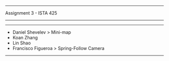 ___________________________________________________________

Assignment 3 - ISTA 425
___________________________________________________________
___________________________________________________________

+	Daniel Shevelev	> Mini-map			          
+	Koan Zhang						          
+	Lin Shao						          
+	Francisco Figueroa > Spring-Follow Camera				          
___________________________________________________________

